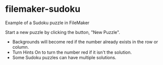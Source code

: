 # filemaker-sudoku

Example of a Sudoku puzzle in FileMaker

Start a new puzzle by clicking the button, "New Puzzle".
* Backgrounds will become red if the number already exists in the row or column.
* Turn Hints On to turn the number red if it isn't the solution. 
 * Some Sudoku puzzles can have multiple solutions. 
